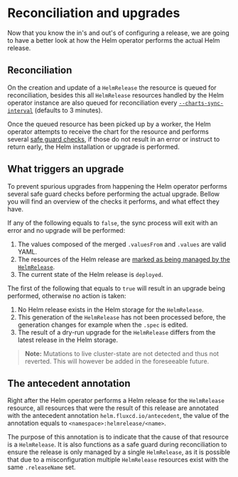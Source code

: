 # Reconciliation and upgrades

Now that you know the in's and out's of configuring a release, we are going to
have a better look at how the Helm operator performs the actual Helm release.

## Reconciliation

On the creation and update of a `HelmRelease` the resource is queued for
reconciliation, besides this all `HelmRelease` resources handled by the Helm
operator instance are also queued for reconciliation every
[`--charts-sync-interval`](./../references/helm-operator.md) (defaults to 3
minutes).

Once the queued resource has been picked up by a worker, the Helm operator
attempts to receive the chart for the resource and performs several [safe guard
checks](#what-triggers-an-upgrade), if those do not result in an error or
instruct to return early, the Helm installation or upgrade is performed.

## What triggers an upgrade

To prevent spurious upgrades from happening the Helm operator performs several
safe guard checks before performing the actual upgrade. Bellow you will find an
overview of the checks it performs, and what effect they have.

If any of the following equals to `false`, the sync process will exit with an
error and no upgrade will be performed:

1. The values composed of the merged `.valuesFrom` and `.values` are valid
   YAML.
1. The resources of the Helm release are [marked as being managed by the
   `HelmRelease`](#the-antecedent-annotation).
1. The current state of the Helm release is `deployed`.

The first of the following that equals to `true` will result in an upgrade
being performed, otherwise no action is taken:

1. No Helm release exists in the Helm storage for the `HelmRelease`.
1. This generation of the `HelmRelease` has not been processed before,
   the generation changes for example when the `.spec` is edited.
1. The result of a dry-run upgrade for the `HelmRelease` differs from the
   latest release in the Helm storage.
   
> **Note:** Mutations to live cluster-state are not detected and thus not
> reverted. This will however be added in the foreseeable future.

## The antecedent annotation

Right after the Helm operator performs a Helm release for the
`HelmRelease` resource, all resources that were the result of this release
are annotated with the antecedent annotation `helm.fluxcd.io/antecedent`,
the value of the annotation equals to `<namespace>:helmrelease/<name>`.

The purpose of this annotation is to indicate that the cause of that resource
is a `HelmRelease`. It is also functions as a safe guard during reconciliation
to ensure the release is only managed by a single `HelmRelease`, as it is
possible that due to a misconfiguration multiple `HelmRelease` resources exist
with the same `.releaseName` set.

